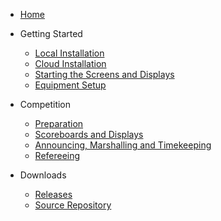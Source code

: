* [Home](index)

* Getting Started

  *	[Local Installation](LocalSetup)
  *	[Cloud Installation](Heroku)
  *	[Starting the Screens and Displays](Starting.md)
  *	[Equipment Setup](EquipmentSetup)

* Competition

  *	[Preparation](Preparation)
  *	[Scoreboards and Displays](Displays)
  *	[Announcing, Marshalling and Timekeeping](Announcing)
  *	[Refereeing](Refereeing)

* Downloads

  *	[Releases](https://github.com/jflamy/owlcms4/releases)
  *	[Source Repository](https://github.com/jflamy/owlcms4)
